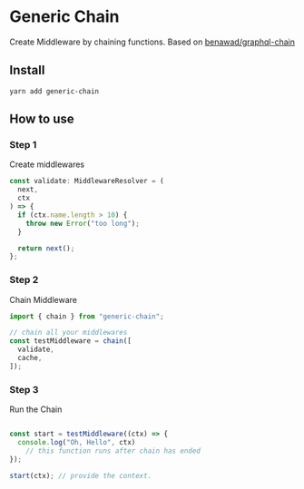 # Generic Chain

Create Middleware by chaining functions. Based on [benawad/graphql-chain](https://github.com/benawad/graphql-chain)

## Install

```
yarn add generic-chain
```

## How to use

### Step 1

Create middlewares

```js
const validate: MiddlewareResolver = (
  next,
  ctx
) => {
  if (ctx.name.length > 10) {
    throw new Error("too long");
  }

  return next();
};
```

### Step 2

Chain Middleware

```js
import { chain } from "generic-chain";

// chain all your middlewares
const testMiddleware = chain([
  validate,
  cache,
]);
```

### Step 3

Run the Chain

```js

const start = testMiddleware((ctx) => {
  console.log("Oh, Hello", ctx)
	// this function runs after chain has ended
});

start(ctx); // provide the context.

```
